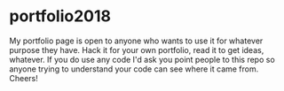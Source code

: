 # portfolio2018
My portfolio page is open to anyone who wants to use it for whatever purpose they have. Hack it for your own portfolio, read it to get ideas, whatever.  If you do use any code I'd ask you point people to this repo so anyone trying to understand your code can see where it came from.
Cheers!
